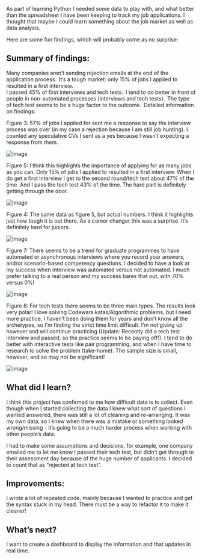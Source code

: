 As part of learning Python I needed some data to play with, and what better than the spreadsheet I have been keeping to track my job applications. I thought that maybe I could learn something about the job market as well as data analysis. 

Here are some fun findings, which will probably come as no surprise: 

## Summary of findings:  

Many companies aren’t sending rejection emails at the end of the application process.  
It’s a tough market: only 15% of jobs I applied to resulted in a first interview.  
I passed 45% of first interviews and tech tests.  
I tend to do better in front of people in non-automated processes (interviews and tech tests).  
The type of tech test seems to be a huge factor to the outcome.  
Detailed information on findings: 

Figure 3: 57% of jobs I applied for sent me a response to say the interview process was over (in my case a rejection because I am still job hunting). I counted any speculative CVs I sent as a yes because I wasn’t expecting a response from them.  

![image](https://github.com/user-attachments/assets/825ac5cd-5dc1-4a4e-b4b9-63ceb85f4fdc)


Figure 5: I think this highlights the importance of applying for as many jobs as you can. Only 15% of jobs I applied to resulted in a first interview. When I do get a first interview I get to the second round/tech test about 47% of the time. And I pass the tech test 43% of the time. The hard part is definitely getting through the door. 

![image](https://github.com/user-attachments/assets/e509e349-301f-4202-bd46-b7a751eaeb9a)


Figure 4: The same data as figure 5, but actual numbers. I think it highlights just how tough it is out there. As a career changer this was a surprise. It’s definitely hard for juniors. 

![image](https://github.com/user-attachments/assets/325bb3fc-ab55-4103-aca0-4e7a7b452c0e)


Figure 7: There seems to be a trend for graduate programmes to have automated or asynchronous interviews where you record your answers, and/or scenario-based competency questions. I decided to have a look at my success when interview was automated versus not automated. I much prefer talking to a real person and my success bares that out, with 70% versus 0%!  

![image](https://github.com/user-attachments/assets/37621923-3f44-48e0-a175-fd5e2c7b3deb)


Figure 8: For tech tests there seems to be three main types. The results look very polar! I love solving Codewars katas/Algorithmic problems, but I need more practice, I haven’t been doing them for years and don’t know all the archetypes, so I'm finding the strict time limit difficult. I'm not giving up however and will continue practicing (Update: Recently did a tech test interview and passed, so the practice seems to be paying off!). I tend to do better with interactive tests like pair programming, and when I have time to research to solve the problem (take-home). The sample size is small, however, and so may not be significant! 

![image](https://github.com/user-attachments/assets/5044d551-de84-4d27-a409-007ac0487a17)


## What did I learn?  

I think this project has confirmed to me how difficult data is to collect. Even though when I started collecting the data I knew what sort of questions I wanted answered, there was still a lot of cleaning and re-arranging. It was my own data, so I knew when there was a mistake or something looked wrong/missing - it’s going to be a much harder process when working with other people’s data.  

I had to make some assumptions and decisions, for example, one company emailed me to let me know I passed their tech test, but didn’t get through to their assessment day because of the huge number of applicants. I decided to count that as “rejected at tech test”.  

## Improvements:  

I wrote a lot of repeated code, mainly because I wanted to practice and get the syntax stuck in my head. There must be a way to refactor it to make it cleaner!   

## What’s next? 
I want to create a dashboard to display the information and that updates in real time.  





 

